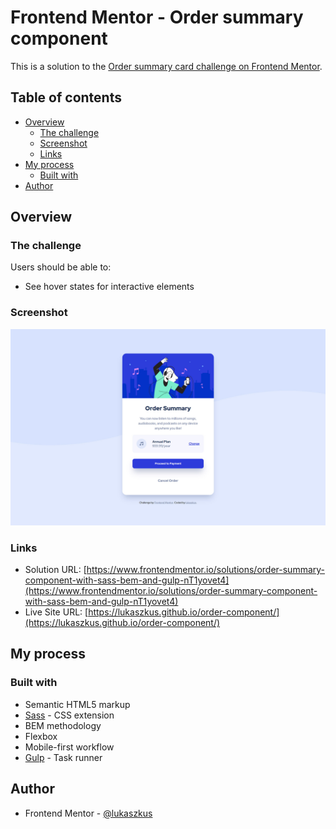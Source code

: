 # Frontend Mentor - Order summary component

This is a solution to the [Order summary card challenge on Frontend Mentor](https://www.frontendmentor.io/challenges/order-summary-component-QlPmajDUj).

## Table of contents

- [Overview](#overview)
  - [The challenge](#the-challenge)
  - [Screenshot](#screenshot)
  - [Links](#links)
- [My process](#my-process)
  - [Built with](#built-with)
- [Author](#author)

## Overview

### The challenge

Users should be able to:

- See hover states for interactive elements

### Screenshot

![](./screenshot.jpg)

### Links

- Solution URL: [https://www.frontendmentor.io/solutions/order-summary-component-with-sass-bem-and-gulp-nT1yovet4](https://www.frontendmentor.io/solutions/order-summary-component-with-sass-bem-and-gulp-nT1yovet4)
- Live Site URL: [https://lukaszkus.github.io/order-component/](https://lukaszkus.github.io/order-component/)

## My process

### Built with

- Semantic HTML5 markup
- [Sass](https://sass-lang.com/) - CSS extension
- BEM methodology
- Flexbox
- Mobile-first workflow
- [Gulp](https://gulpjs.com/) - Task runner

## Author

- Frontend Mentor - [@lukaszkus](https://www.frontendmentor.io/profile/lukaszkus)

